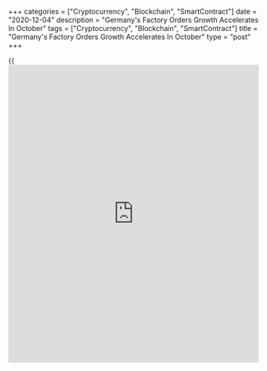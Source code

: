 +++
categories = ["Cryptocurrency", "Blockchain", "SmartContract"]
date = "2020-12-04"
description = "Germany's Factory Orders Growth Accelerates In October"
tags = ["Cryptocurrency", "Blockchain", "SmartContract"]
title = "Germany's Factory Orders Growth Accelerates In October"
type = "post"
+++

{{<iframe id="large-banner" src="https://www.bounty.group/#slide=4.0" width="100%" height="600" scrolling="no" style="border: 0px solid rgb(216, 221, 230); border-radius: 3px;">}}

Germany's factory orders grew at a faster pace in October, data from
Destatis revealed Friday.

Factory orders grew 2.9 percent on month in October, faster than
September's 1.1 percent rise. Orders were forecast to climb 1.5 percent.

Excluding major orders, new orders in manufacturing were 1.7 percent
higher than in the previous month.

Domestic and foreign orders increased 2.4 percent and 3.2 percent,
respectively in October.

Year-on-year, factory orders advanced 1.8 percent, in contrast to a 1.1
percent decrease in September, data showed.

Further, manufacturing turnover increased 4 percent on a monthly basis,
faster than the revised 1.7 percent rise seen in August.

For comments and feedback [contact](https://www.playgroundfx.com/contact/): editorial@rtt[news](https://www.letsplayfx.com/blog/forex-news-website/).com

[Economic News][1]

 **What parts of the world are seeing the best (and worst) economic
performances lately? Click[here][2] to check out our [Econ Scorecard][2]
and find out! See up-to-the-moment [ranking](https://www.playgroundfx.com/blog/crypto-exchange-ranking/)s for the best and worst
performers in [GDP][3], [unemployment rate][4], [inflation][5] and much
more.**

   1. www.rtt[news](https://www.letsplayfx.com/blog/forex-news-website/).com/Content/EconomicNews.aspx
   2. www.rtt[news](https://www.letsplayfx.com/blog/forex-news-website/).com/economic-scorecard/world-rank/retail-sales/highest-performance.aspx
   3. www.rtt[news](https://www.letsplayfx.com/blog/forex-news-website/).com/economic-scorecard/world-rank/GDP/highest-performance.aspx
   4. www.rtt[news](https://www.letsplayfx.com/blog/forex-news-website/).com/economic-scorecard/world-rank/unemployment-rate/lowest-performance.aspx
   5. www.rtt[news](https://www.letsplayfx.com/blog/forex-news-website/).com/economic-scorecard/world-rank/CPI/highest-performance.aspx